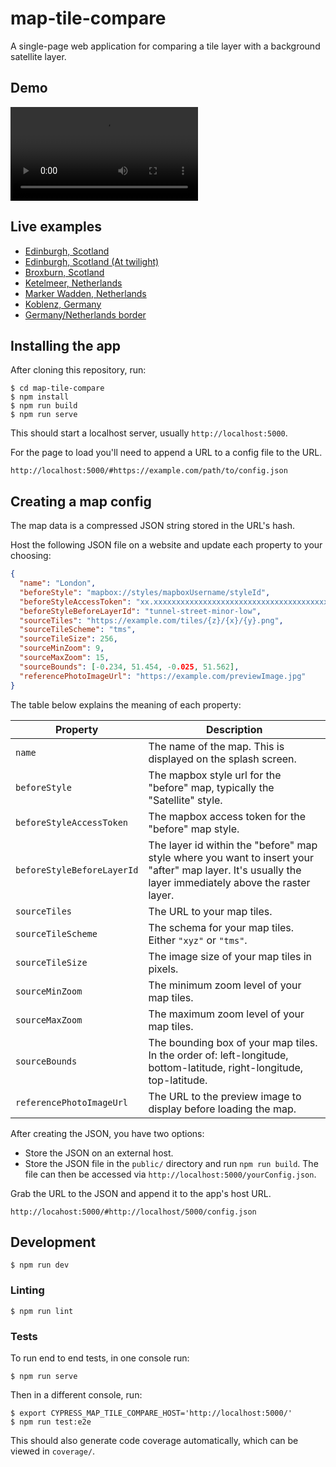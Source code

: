 # map-tile-compare
A single-page web application for comparing a tile layer with a background satellite layer.

## Demo

![Demonstration of map-tile-compare](https://user-images.githubusercontent.com/3501061/132141740-a1eec210-366c-48f2-8a36-665bce75ddc4.mp4)

## Live examples

* [Edinburgh, Scotland](https://map-tile-compare.leifgehrmann.com/#https://tiles.leifgehrmann.com/configs/edinburgh_2.json)
* [Edinburgh, Scotland (At twilight)](https://map-tile-compare.leifgehrmann.com/#https://tiles.leifgehrmann.com/configs/edinburgh_1.json)
* [Broxburn, Scotland](https://map-tile-compare.leifgehrmann.com/#https://tiles.leifgehrmann.com/configs/edinburgh_6.json)
* [Ketelmeer, Netherlands](https://map-tile-compare.leifgehrmann.com/#https://tiles.leifgehrmann.com/configs/netherlands_1.json)
* [Marker Wadden, Netherlands](https://map-tile-compare.leifgehrmann.com/#https://tiles.leifgehrmann.com/configs/netherlands_2.json)
* [Koblenz, Germany](https://map-tile-compare.leifgehrmann.com/#https://tiles.leifgehrmann.com/configs/germany_1.json)
* [Germany/Netherlands border](https://map-tile-compare.leifgehrmann.com/#https://tiles.leifgehrmann.com/configs/germany_2.json)

## Installing the app

After cloning this repository, run:

```console
$ cd map-tile-compare
$ npm install
$ npm run build
$ npm run serve
```

This should start a localhost server, usually `http://localhost:5000`.

For the page to load you'll need to append a URL to a config file to the URL.

```
http://localhost:5000/#https://example.com/path/to/config.json
```

## Creating a map config

The map data is a compressed JSON string stored in the URL's hash.

Host the following JSON file on a website and update each property to your choosing:

```json
{
  "name": "London",
  "beforeStyle": "mapbox://styles/mapboxUsername/styleId",
  "beforeStyleAccessToken": "xx.xxxxxxxxxxxxxxxxxxxxxxxxxxxxxxxxxxxxxxxxxxxxxx.xxxxxxxxxxxxx-xxxxxxxx",
  "beforeStyleBeforeLayerId": "tunnel-street-minor-low",
  "sourceTiles": "https://example.com/tiles/{z}/{x}/{y}.png",
  "sourceTileScheme": "tms",
  "sourceTileSize": 256,
  "sourceMinZoom": 9,
  "sourceMaxZoom": 15,
  "sourceBounds": [-0.234, 51.454, -0.025, 51.562],
  "referencePhotoImageUrl": "https://example.com/previewImage.jpg"
}
```

The table below explains the meaning of each property:

| Property | Description |
|---|---|
| `name` | The name of the map. This is displayed on the splash screen. |
| `beforeStyle` | The mapbox style url for the "before" map, typically the "Satellite" style. |
| `beforeStyleAccessToken` | The mapbox access token for the "before" map style. |
| `beforeStyleBeforeLayerId` | The layer id within the "before" map style where you want to insert your "after" map layer. It's usually the layer immediately above the raster layer. |
| `sourceTiles` | The URL to your map tiles. |
| `sourceTileScheme` | The schema for your map tiles. Either `"xyz"` or `"tms"`. |
| `sourceTileSize` | The image size of your map tiles in pixels. |
| `sourceMinZoom` | The minimum zoom level of your map tiles. |
| `sourceMaxZoom` | The maximum zoom level of your map tiles. |
| `sourceBounds` | The bounding box of your map tiles. In the order of: left-longitude, bottom-latitude, right-longitude, top-latitude. |
| `referencePhotoImageUrl` | The URL to the preview image to display before loading the map. |

After creating the JSON, you have two options:

* Store the JSON on an external host.
* Store the JSON file in the `public/` directory and run `npm run build`. The file can then be accessed via `http://localhost:5000/yourConfig.json`.

Grab the URL to the JSON and append it to the app's host URL.

```
http://locahost:5000/#http://localhost/5000/config.json
```

## Development

```console
$ npm run dev
```

### Linting

```console
$ npm run lint
```

### Tests

To run end to end tests, in one console run:

```console
$ npm run serve
```

Then in a different console, run:

```console
$ export CYPRESS_MAP_TILE_COMPARE_HOST='http://localhost:5000/'
$ npm run test:e2e
```

This should also generate code coverage automatically, which can be viewed in `coverage/`.

